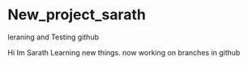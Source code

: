 # New_project_sarath
leraning and Testing github


Hi Im Sarath 
Learning new things.
now working on branches in github
